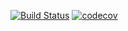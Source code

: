 [![Build Status](https://travis-ci.org/Dublerq/rpi-lcd-menu.svg?branch=master)](https://travis-ci.org/Dublerq/rpi-lcd-menu)
[![codecov](https://codecov.io/gh/Dublerq/rpi-lcd-menu/branch/master/graph/badge.svg)](https://codecov.io/gh/Dublerq/rpi-lcd-menu)
